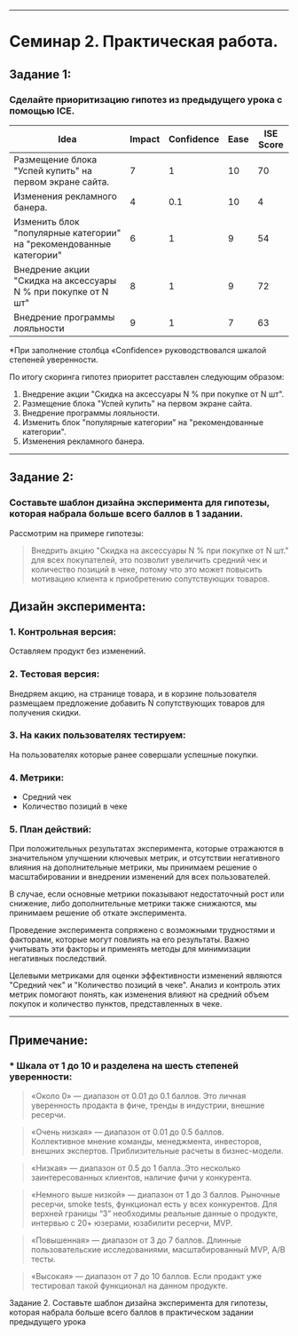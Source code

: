 ____________________
# Семинар 2. Практическая работа. 
## Задание 1:  
### Сделайте приоритизацию гипотез из предыдущего урока с помощью ICE.


|Idea  |Impact|Confidence|Ease|ISE Score|
|------|------|----------|----|---------|
|Размещение блока "Успей купить" на первом экране сайта.|7|1|10|70|
|Изменения рекламного банера.|4|0.1|10|4|
|Изменить блок "популярные категории" на "рекомендованные категории"|6|1|9|54|
|Внедрение акции "Скидка на аксессуары N % при покупке от N шт"|8|1|9|72|
|Внедрение программы лояльности|9|1|7|63|

*При заполнение столбца «Confidence» руководствовался шкалой степеней уверенности.

По итогу скоринга гипотез приоритет расставлен следующим образом: 

1. Внедрение акции "Скидка на аксессуары N % при покупке от N шт".
2. Размещение блока "Успей купить" на первом экране сайта.
3. Внедрение программы лояльности.
4. Изменить блок "популярные категории" на "рекомендованные категории".
5. Изменения рекламного банера.
_________
## Задание 2:
### Составьте шаблон дизайна эксперимента для гипотезы, которая набрала больше всего баллов в 1 задании.

Рассмотрим на примере гипотезы:

> Внедрить акцию "Скидка на аксессуары N % при покупке от N шт." для всех покупателей, это позволит увеличить средний чек и количество позиций в чеке, потому что это может повысить мотивацию клиента к приобретению сопутствующих товаров.
## Дизайн эксперимента:

### 1. Контрольная версия:
Оставляем продукт без изменений.

### 2. Тестовая версия:
Внедряем акцию, на странице товара, и в корзине пользователя размещаем предложение добавить N сопутствующих товаров для получения скидки.

### 3. На каких пользователях тестируем:
На пользователях которые ранее совершали успешные покупки.

### 4. Метрики:
* Средний чек 
* Количество позиций в чеке

### 5. План действий:

При положительных результатах эксперимента, которые отражаются в значительном улучшении ключевых метрик, и отсутствии негативного влияния на дополнительные метрики, мы принимаем решение о масштабировании и внедрении изменений для всех пользователей.

В случае, если основные метрики показывают недостаточный рост или снижение, либо дополнительные метрики также снижаются, мы принимаем решение об откате эксперимента.

Проведение эксперимента сопряжено с возможными трудностями и факторами, которые могут повлиять на его результаты. Важно учитывать эти факторы и применять методы для минимизации негативных последствий.

Целевыми метриками для оценки эффективности изменений являются "Средний чек" и "Количество позиций в чеке". Анализ и контроль этих метрик помогают понять, как изменения влияют на средний объем покупок и количество пунктов, представленных в чеке.



_____________________
## Примечание:
### * Шкала от 1 до 10 и разделена на шесть степеней уверенности: 
     


> «Около 0» —  диапазон от 0.01 до 0.1 баллов.
Это личная уверенность продакта в фиче, тренды в индустрии, внешние ресерчи.
  
> «Очень низкая» — диапазон от 0.01 до 0.5 баллов.  
Коллективное мнение команды, менеджмента, инвесторов, внешних экспертов.   Приблизительные расчеты в бизнес-модели.  

> «Низкая» — диапазон от 0.5 до 1 балла..Это несколько заинтересованных   клиентов, наличие фичи у конкурента.  

> «Немного выше низкой» — диапазон от 1 до 3 баллов. Рыночные ресерчи, smoke tests, функционал есть у всех конкурентов. Для верхней границы “3” необходимы реальные данные о продукте, интервью с 20+  юзерами, юзабилити ресерчи, MVP.  

> «Повышенная» — диапазон от  3 до 7 баллов. Длинные пользовательские исследованиями, масштабированный MVP, A/B тесты.  

> «Высокая» — диапазон от 7 до 10 баллов. Если продакт уже тестировал такой функционал на данном продукте.

Задание 2.
Составьте шаблон дизайна эксперимента для гипотезы, которая набрала больше всего баллов в практическом задании предыдущего урока